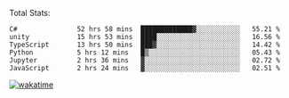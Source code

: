 Total Stats:
<!--START_SECTION:waka-->

```text
C#               52 hrs 58 mins  █████████████▓░░░░░░░░░░░   55.21 %
unity            15 hrs 53 mins  ████░░░░░░░░░░░░░░░░░░░░░   16.56 %
TypeScript       13 hrs 50 mins  ███▓░░░░░░░░░░░░░░░░░░░░░   14.42 %
Python           5 hrs 12 mins   █▒░░░░░░░░░░░░░░░░░░░░░░░   05.43 %
Jupyter          2 hrs 36 mins   ▓░░░░░░░░░░░░░░░░░░░░░░░░   02.72 %
JavaScript       2 hrs 24 mins   ▓░░░░░░░░░░░░░░░░░░░░░░░░   02.51 %
```

<!--END_SECTION:waka-->

[![wakatime](https://wakatime.com/badge/user/d6a1e036-2153-43d6-9604-0dce67457b7f.svg)](https://wakatime.com/@d6a1e036-2153-43d6-9604-0dce67457b7f)
